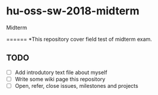 # hu-oss-sw-2018-midterm
Midterm

======
*This repository cover field test of midterm exam.

## TODO

* [ ] Add introdutory text file about myself 
* [ ] Write some wiki page this repository
* [ ] Open, refer, close issues, milestones and projects 
